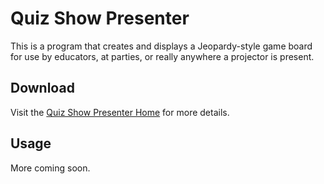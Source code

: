 Quiz Show Presenter
===================

This is a program that creates and displays a Jeopardy-style game board for use by educators, at parties, or really anywhere a projector is present.

Download
--------
Visit the [Quiz Show Presenter Home](http://mvysin.com/projects/quizshow) for more details.

Usage
-----

More coming soon.


